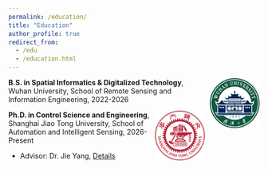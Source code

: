 ```yaml
---
permalink: /education/
title: "Education"
author_profile: true
redirect_from:
  - /edu
  - /education.html
---
```


<img src="../images/whu.png" align="right" width="100" style="margin-left: 10px;">

**B.S. in Spatial Informatics & Digitalized Technology**, Wuhan University, School of Remote Sensing and Information Engineering, 2022-2026

<img src="../images/sjtu.png" align="right" width="100" style="margin-left: 10px;">

**Ph.D. in Control Science and Engineering**, Shanghai Jiao Tong University, School of Automation and Intelligent Sensing, 2026-Present

- Advisor: Dr. Jie Yang, [Details](http://www.pami.sjtu.edu.cn/jieyang)
